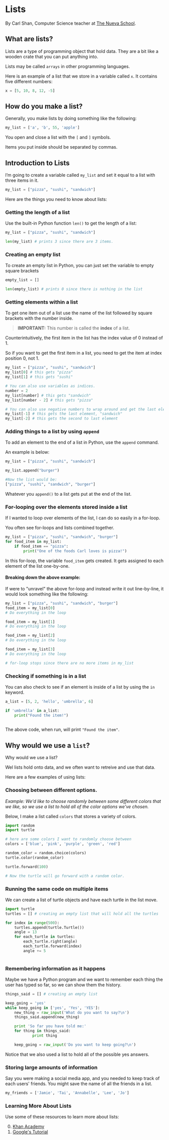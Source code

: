 # Lists
By Carl Shan, Computer Science teacher at [The Nueva School](www.nuevaschool.org).


## What are lists?
Lists are a type of programming object that hold data. They are a bit like a wooden crate that you can put anything into.

Lists may be called `arrays` in other programming languages.

Here is an example of a list that we store in a variable called `x`. It contains five different numbers:

```python
x = [5, 10, 8, 12, -5]
```

## How do you make a list?

Generally, you make lists by doing something like the following:

```python
my_list = ['a', 'b', 55, 'apple']

```

You open and close a list with the `[` and `]` symbols.

Items you put inside should be separated by commas.

## Introduction to Lists
I’m going to create a variable called `my_list` and set it equal to a list with three items in it.

```python
my_list = ["pizza", "sushi", "sandwich"]
```

Here are the things you need to know about lists:

### Getting the length of a list

Use the built-in Python function `len()` to get the length of a list:

```python
my_list = ["pizza", "sushi", "sandwich"]

len(my_list) # prints 3 since there are 3 items.
```

### Creating an empty list
To create an empty list in Python, you can just set the variable to empty square brackets

```python
empty_list = []

len(empty_list) # prints 0 since there is nothing in the list
```

### Getting elements within a list
To get one item out of a list use the name of the list followed by square brackets with the number inside. 

> **IMPORTANT:** This number is called the **index** of a list. 

Counterintuitively, the first item in the list has the index value of 0 instead of 1.

So if you want to get the first item in a list, you need to get the item at index position 0, not 1.

```python
my_list = ["pizza", "sushi", "sandwich"]
my_list[0] # this gets "pizza"
my_list[1] # this gets "sushi"

# You can also use variables as indices.
number = 2
my_list[number] # this gets "sandwich"
my_list[number - 2] # this gets "pizza"

# You can also use negative numbers to wrap around and get the last element
my_list[-1] # this gets the last element, "sandwich"
my_list[-2] # this gets the second to last element
```

### Adding things to a list by using `append`
To add an element to the end of a list in Python, use the `append` command.

An example is below:

```python
my_list = ["pizza", "sushi", "sandwich"]

my_list.append("burger")

#Now the list would be:
["pizza", "sushi", "sandwich", "burger"] 
```

Whatever you `append()` to a list gets put at the end of the list.

### For-looping over the elements stored inside a list

If I wanted to loop over elements of the list, I can do so easily in a for-loop.

You often see for-loops and lists combined together.

```python
my_list = ["pizza", "sushi", "sandwich", "burger"] 
for food_item in my_list:
	if food_item == "pizza":
		print("One of the foods Carl loves is pizza!")
```

In this for-loop, the variable `food_item` gets created. It gets assigned to each element of the list one-by-one.

#### Breaking down the above example:

If were to "unravel" the above for-loop and instead write it out line-by-line, it would look something like the following:

```python
my_list = ["pizza", "sushi", "sandwich", "burger"] 
food_item = my_list[0]
# Do everything in the loop

food_item = my_list[1]
# Do everything in the loop

food_item = my_list[2]
# Do everything in the loop

food_item = my_list[3]
# Do everything in the loop

# for-loop stops since there are no more items in my_list
```

### Checking if something is in a list
You can also check to see if an element is inside of a list by using the `in` keyword.

```python
a_list = [5, 2, 'hello', 'umbrella', 6]

if 'umbrella' in a_list:
    print("Found the item!")
    
```
The above code, when run, will print `"Found the item"`.


## Why would we use a `list`?

Why would we use a list? 

Wel lists hold onto data, and we often want to retreive and use that data.

Here are a few examples of using lists:

### Choosing between different options.
*Example: We'd like to choose randomly between some different colors that we like, so we use a list to hold all of the color options we've chosen.*

Below, I make a list called `colors` that stores a variety of colors.

```python
import random
import turtle

# here are some colors I want to randomly choose between
colors = ['blue', 'pink', 'purple', 'green', 'red']

random_color = random.choice(colors)
turtle.color(random_color)

turtle.forward(100)

# Now the turtle will go forward with a random color.
```
 
### Running the same code on multiple items
We can create a list of turtle objects and have each turtle in the list move.

```python
import turtle
turtles = [] # creating an empty list that will hold all the turtles

for index in range(500):
	turtles.append(turtle.Turtle())
	angle = 13
	for each_turtle in turtles:
	    each_turtle.right(angle)
	    each_turtle.forward(index)
	    angle += 5
 
```
 
 
### Remembering information as it happens
Maybe we have a Python program and we want to remember each thing the user has typed so far, so we can show them the history.

```python
things_said = [] # creating an empty list

keep_going = 'yes'
while keep_going in ['yes', 'Yes', 'YES']:
	new_thing = raw_input('What do you want to say?\n')
	things_said.append(new_thing)

	print 'So far you have told me:'
	for thing in things_said:
    		print thing

	keep_going = raw_input('Do you want to keep going?\n')
```

Notice that we also used a list to hold all of the possible yes answers.

### Storing large amounts of information

Say you were making a social media app, and you needed to keep track of each users' friends. You might save the name of all the friends in a list.
 
```python
my_friends = ['Jamie', 'Tai', 'Annabelle', 'Lee', 'Jo']
```
 


### Learning More About Lists
Use some of these resources to learn more about lists:

0. [Khan Academy](https://www.khanacademy.org/computer-programming/var-array-0-1-2-3-4/957074792)
1. [Google's Tutorial](https://developers.google.com/edu/python/lists)